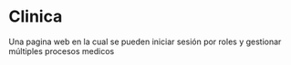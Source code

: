 # Clinica
Una pagina web en la cual se pueden iniciar sesión por roles y gestionar múltiples procesos medicos
